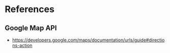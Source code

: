 ﻿# References

## Google Map API

* https://developers.google.com/maps/documentation/urls/guide#directions-action


